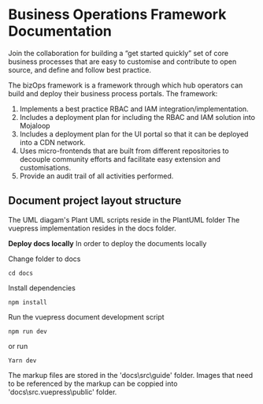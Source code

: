 # Business Operations Framework Documentation
Join the collaboration for building a “get started quickly” set of core business processes that are easy to customise and contribute to open source, and define and follow best practice.

The bizOps framework is a framework through which hub operators can build and deploy their business process portals. The framework:
1. Implements a best practice RBAC and IAM integration/implementation.
2. Includes a deployment plan for including the RBAC and IAM solution into Mojaloop
3. Includes a deployment plan for the UI portal so that it can be deployed into a CDN network.
4. Uses micro-frontends that are built from different repositories to decouple community efforts and facilitate easy extension and customisations.
5. Provide an audit trail of all activities performed.

## Document project layout structure
The UML diagam's Plant UML scripts reside in the PlantUML folder
The vuepress implementation resides in the docs folder.
 
**Deploy docs locally**
In order to deploy the documents locally 

Change folder to docs
```
cd docs
```
Install dependencies
```
npm install
```
Run the vuepress document development script
```
npm run dev
```
or run
```
Yarn dev
```
The markup files are stored in the 'docs\src\guide' folder.
Images that need to be referenced by the markup can be coppied into 'docs\src\.vuepress\public' folder.
